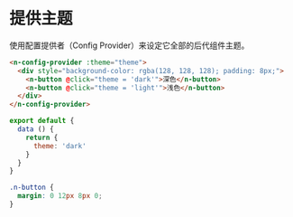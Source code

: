 # 提供主题
使用配置提供者（Config Provider）来设定它全部的后代组件主题。

```html
<n-config-provider :theme="theme">
  <div style="background-color: rgba(128, 128, 128); padding: 8px;">
    <n-button @click="theme = 'dark'">深色</n-button>
    <n-button @click="theme = 'light'">浅色</n-button>
  </div>
</n-config-provider>
```
```js
export default {
  data () {
    return {
      theme: 'dark'
    }
  }
}
```
```css
.n-button {
  margin: 0 12px 8px 0;
}
```